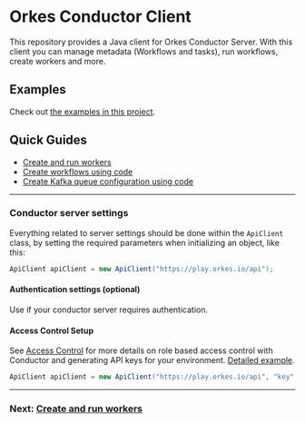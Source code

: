 # Orkes Conductor Client

This repository provides a Java client for Orkes Conductor Server. With this client you can manage
metadata (Workflows and tasks), run workflows, create workers and more. 

## Examples

Check out [the examples in this project](https://github.com/conductor-sdk/java-sdk-examples).

## Quick Guides

- [Create and run workers](docs/worker/README.md)
- [Create workflows using code](docs/workflow/README.md)
- [Create Kafka queue configuration using code](docs/queue/kafka.md)

---

### Conductor server settings
Everything related to server settings should be done within the `ApiClient` class, by setting the required parameters when initializing an object, like this:

```java
ApiClient apiClient = new ApiClient("https://play.orkes.io/api");
```

#### Authentication settings (optional)
Use if your conductor server requires authentication.

#### Access Control Setup
See [Access Control](https://orkes.io/content/docs/getting-started/concepts/access-control) for more details on role based access control with Conductor and generating API keys for your environment. 
[Detailed example](https://github.com/conductor-sdk/java-sdk-examples/blob/16d23ce13f7c400659d4ef7435f5f5f30bc6af88/src/main/java/io/orkes/samples/quickstart/ExecuteWorkflow.java#L48-L55).

```java
ApiClient apiClient = new ApiClient("https://play.orkes.io/api", "key", "secret");
```

---
### Next: [Create and run workers](docs/worker/README.md)
